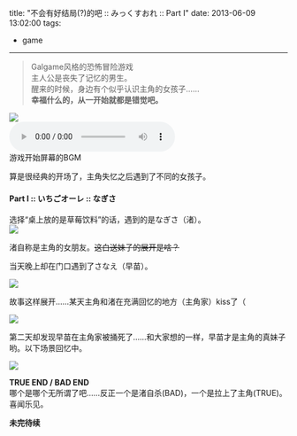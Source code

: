 title: "不会有好结局(?)的吧 :: みっくすおれ :: Part I"
date: 2013-06-09 13:02:00
tags:
- game
---
> Galgame风格的恐怖冒险游戏  
> 主人公是丧失了记忆的男生。  
> 醒来的时候，身边有个似乎认识主角的女孩子……  
> **幸福什么的，从一开始就都是错觉吧。**

<p />

![](http://media.tumblr.com/8eeef5e08e80db6607417b3dedc107ee/tumblr_inline_mo4iza6cri1qz4rgp.png)  
<audio src="http://a.tumblr.com/tumblr_mo4go1bD4h1su7dtpo1.mp3" controls="controls">你的浏览器太上古了，不支持音频标签</audio>  
游戏开始屏幕的BGM

算是很经典的开场了，主角失忆之后遇到了不同的女孩子。

#### Part I :: いちごオーレ :: なぎさ ####

选择“桌上放的是草莓饮料”的话，遇到的是なぎさ（渚）。  
![](http://media.tumblr.com/dc099ab6f0a8d20742aae70007d35e88/tumblr_inline_mo4izsJQ821qz4rgp.png)

渚自称是主角的女朋友。~~这白送妹子的展开是啥？~~

当天晚上却在门口遇到了さなえ（早苗）。

![](http://media.tumblr.com/3ecedde96e6492537cc29bf050013eeb/tumblr_inline_mo4j05YzPb1qz4rgp.png)

故事这样展开……某天主角和渚在充满回忆的地方（主角家）kiss了（

![](http://media.tumblr.com/decf3766ac7ad1a1c5bfeb03b15826c3/tumblr_inline_mo4j1jnUFM1qz4rgp.png)

第二天却发现早苗在主角家被捅死了……和大家想的一样，早苗才是主角的真妹子哟。以下场景回忆中。

![](http://media.tumblr.com/6e20b7c394c6c104715d5d0a1459530d/tumblr_inline_mo4j0fFCUL1qz4rgp.png)  

**TRUE END / BAD END**  
哪个是哪个无所谓了吧……反正一个是渚自杀(BAD)，一个是拉上了主角(TRUE)。喜闻乐见。

**未完待续**